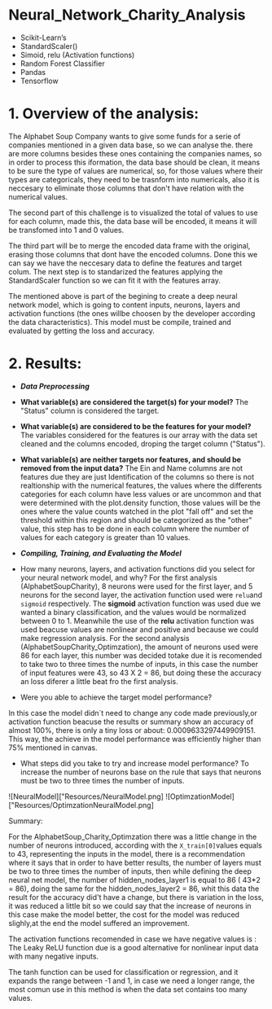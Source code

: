 # Neural_Network_Charity_Analysis
* Scikit-Learn’s 
* StandardScaler()
* Simoid, relu (Activation functions)
* Random Forest Classifier
* Pandas
* Tensorflow

# 1. Overview of the analysis:

   The Alphabet Soup Company wants to give some funds for a serie of companies mentioned in a given data base, so we can analyse the. there are more columns besides these ones containing the companies names, so in order to process this iformation, the data base should be clean, it means to be sure the type of values are numerical, so, for those values where their types are categoricals, they need to be trasnform into numericals, also it is neccesary to eliminate those columns that don't have relation with the numerical values. 
   
  The second part of this challenge is to visualized the total of values to use for each column,  made this, the data base will be encoded, it means it will be transfomed into 1 and 0 values.
  
  The third part will be to merge the encoded data frame with the original, erasing those columns that dont have the encoded columns. Done this we can say we have the neccesary data to define the features and target colum. The next step is to standarized the features applying the StandardScaler function so we can fit it with the features array.
  
  The mentioned above is part of the begining to create a deep neural network model, which is going to content inputs, neurons, layers and activation functions (the ones willbe choosen by the developer according the data characteristics).
  This model must be compile, trained and evaluated by getting the loss and accuracy.

# 2. Results:

* ***Data Preprocessing***

- **What variable(s) are considered the target(s) for your model?**
  The "Status" column is considered the target.
  
- **What variable(s) are considered to be the features for your model?**
  The variables considered for the features is our array with the data set cleaned and the columns encoded, droping the     target column ("Status").
  
- **What variable(s) are neither targets nor features, and should be removed from the input data?**
  The Ein and Name columns are not features due they are just Identification of the columns so there is not realtionship with the numerical features, the values where the differents categories for each column have less values or are uncommon and that were determined with the plot.density function, those values will be the ones where the value counts watched in the plot "fall off" and set the threshold within this region and should be categorized as the "other" value, this step has to be done in each column where the number of values for each category is greater than 10 values.
  
- ***Compiling, Training, and Evaluating the Model***

- How many neurons, layers, and activation functions did you select for your neural network model, and why?
   For the first analysis (AlphabetSoupCharity), 8 neurons were used for the first layer, and 5 neurons for the second layer, the activation function used were `relu`and `sigmoid` respectively. The **sigmoid** activation function was used due we wanted a binary classification, and the values would be normalized between 0 to 1. Meanwhile the use of the **relu** activation function was used beacuse values are nonlinear and positive and because we could make regression analysis. For the second analysis (AlphabetSoupCharity_Optimzation), the amount of neurons used were 86 for each layer, this number was decided totake due it is recomended to take two to three times the numbe of inputs, in this case the number of input features were 43, so 43 X 2 = 86, but doing these the accuracy an loss diferer a little beat fro the first analysis. 
   
- Were you able to achieve the target model performance?

In this case the model didn´t need to change any code made previously,or activation function beacuse the results or summary show an accuracy of almost 100%, there is only a tiny loss or about: 0.0009633297449909151. This way, the achieve in the model performance was efficiently higher than 75% mentioned in canvas.


- What steps did you take to try and increase model performance?
To increase the number of neurons base on the rule that says that neurons must be two to three times the number of inputs.   


![NeuralModel]["Resources/NeuralModel.png]                ![OptimzationModel]["Resources/OptimzationNeuralModel.png]

Summary:

For the AlphabetSoup_Charity_Optimzation there was a little change in the number of neurons introduced, according with the `X_train[0]`values equals to 43, representing the inputs in the model, there is a recommendation where it says that in order to have better results, the number of layers must be two to three times the number of inputs, then while defining the deep neural net model, the number of hidden_nodes_layer1 is equal to 86 ( 43*2 = 86), doing the same for the hidden_nodes_layer2 = 86, whit this data the result for the accuracy did't have a change, but there is variation in the loss, it was reduced a little bit so we could say that the increase of neurons in this case make the model better, the cost for the model was reduced slighly,at the end the model  suffered an improvement.

The activation functions recomended in case we have negative values is : The Leaky ReLU function due is a good alternative for nonlinear input data with many negative inputs.

The tanh function can be used for classification or regression, and it expands the range between -1 and 1, in case we need a longer range, the most comun use in this method is when the data set contains too many values.


